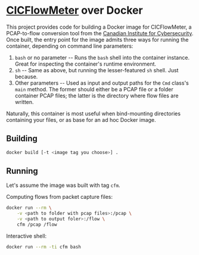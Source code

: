 # [CICFlowMeter](https://github.com/CanadianInstituteForCybersecurity/CICFlowMeter) over Docker

This project provides code for building a Docker image for CICFlowMeter, a PCAP-to-flow conversion tool from the
[Canadian Institute for Cybersecurity](https://github.com/CanadianInstituteForCybersecurity). Once built, the entry point
for the image admits three ways for running the container, depending on command line parameters:

1. `bash` or no parameter --
    Runs the `bash` shell into the container instance. Great for inspecting the container's runtime environment.
1. `sh` -- Same as above, but running the lesser-featured `sh` shell. Just because.
1. Other parameters -- Used as input and output paths for the `Cmd` class's `main` method. The former should either
   be a PCAP file or a folder container PCAP files; the latter is the directory where flow files are written.

Naturally, this container is most useful when bind-mounting directories containing your files, or as base for an
ad hoc Docker image.

## Building

```sh
docker build [-t <image tag you choose>] .
```

## Running

Let's assume the image was built with tag `cfm`.

Computing flows from packet capture files:

```sh
docker run --rm \
    -v <path to folder with pcap files>:/pcap \
    -v <path to output foler>:/flow \
    cfm /pcap /flow
```

Interactive shell:

```sh
docker run --rm -ti cfm bash
```
